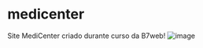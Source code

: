 # medicenter
Site MediCenter criado durante curso da B7web!
![image](https://user-images.githubusercontent.com/10269675/170724272-8f526068-227f-476f-afbb-d956c6104c18.png)


